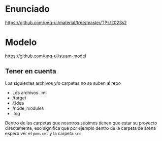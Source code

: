 # Enunciado

https://github.com/unq-ui/material/tree/master/TPs/2023s2

# Modelo

https://github.com/unq-ui/steam-model

## Tener en cuenta

Los siguientes archivos y/o carpetas no se suben al repo

* Los archivos .iml 
* /target
* /.idea
* /node_modules
* .log

Dentro de las carpetas que nosotros subimos tienen que estar su proyecto directamente, eso significa que por ejemplo dentro de la carpeta de arena espero ver el `pom.xml` y la carpeta `src`
